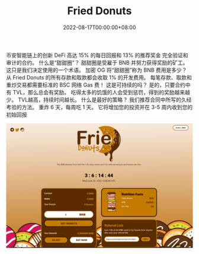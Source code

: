 ﻿---
title: "Fried Donuts"
description: "BNB 奖励池具有 15% 的每日回报和 13% 的推荐奖励和最低的开发费用。"
date: 2022-08-17T00:00:00+08:00
lastmod: 2022-08-17T00:00:00+08:00
draft: false
authors: ["boogArno"]
featuredImage: "fried-donuts.png"
tags: ["High risk","Fried Donuts"]
categories: ["nfts"]
nfts: ["High risk"]
blockchain: "BSC"
website: "https://dappradar.com/"
twitter: ""
discord: ""
telegram: "https://t.me/FriedDonuts"
github: ""
youtube: ""
twitch: ""
facebook: ""
instagram: ""
reddit: ""
medium: ""
steam: ""
gitbook: ""
googleplay: ""
appstore: ""
status: "Live"
weight: 
lightgallery: true
toc: true
pinned: false
recommend: false
recommend1: false
---
币安智能链上的创新 DeFi 高达 15% 的每日回报和 13% 的推荐奖金 完全验证和审计的合约。
什么是“甜甜圈”？
甜甜圈是受雇于 BNB 并努力获得奖励的矿工。 这只是我们决定使用的一个术语。 加密 OG 将“甜甜圈”称为 BNB
费用是多少？
从 Fried Donuts 的所有存款和取款都会收取 1% 的开发费用。 每笔存款、取款和重炒交易都需要标准的 BSC 网络 Gas 费！
这是可持续的吗？
是的，只要合约中有 TVL，那么总会有奖励。 吃得太多的饥饿的人会受到惩罚，得到的奖励越来越少。 TVL越高，持续时间越长。
什么是最好的策略？
我们推荐合同中所写的久经考验的方法。 重炸 6 天，每周吃 1 天。 它将增加您的投资并在 3-5 周内收到您的初始回报

![frieddonuts-dapp-high-risk-bsc-image1_f5c6c8858dbffeac23aa1ab73251f46f](frieddonuts-dapp-high-risk-bsc-image1_f5c6c8858dbffeac23aa1ab73251f46f.png)